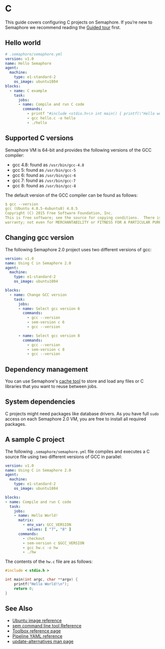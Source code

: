 # C

This guide covers configuring C projects on Semaphore.
If you’re new to Semaphore we recommend reading the
[Guided tour](https://docs.semaphoreci.com/article/77-getting-started) first.


## Hello world

```yaml
# .semaphore/semaphore.yml
version: v1.0
name: Hello Semaphore
agent:
  machine:
    type: e1-standard-2
    os_image: ubuntu1804
blocks:
  - name: C example
    task:
      jobs:
      - name: Compile and run C code
        commands:
          - printf "#include <stdio.h>\n int main() { printf(\"Hello world\"); return 0; }" > hello.c
          - gcc hello.c -o hello
          - ./hello
```

## Supported C versions

Semaphore VM is 64-bit and provides the following versions of the
GCC compiler:

- gcc 4.8: found as `/usr/bin/gcc-4.8`
- gcc 5: found as `/usr/bin/gcc-5`
- gcc 6: found as `/usr/bin/gcc-6`
- gcc 7: found as `/usr/bin/gcc-7`
- gcc 8: found as `/usr/bin/gcc-8`

The default version of the GCC compiler can be found as follows:

``` yaml
$ gcc --version
gcc (Ubuntu 4.8.5-4ubuntu8) 4.8.5
Copyright (C) 2015 Free Software Foundation, Inc.
This is free software; see the source for copying conditions.  There is NO
warranty; not even for MERCHANTABILITY or FITNESS FOR A PARTICULAR PURPOSE.
```

## Changing gcc version

The following Semaphore 2.0 project uses two different versions of gcc:

``` yaml
version: v1.0
name: Using C in Semaphore 2.0
agent:
  machine:
    type: e1-standard-2
    os_image: ubuntu1804

blocks:
  - name: Change GCC version
    task:
      jobs:
      - name: Select gcc version 6
        commands:
          - gcc --version
          - sem-version c 6
          - gcc --version

      - name: Select gcc version 8
        commands:
          - gcc --version
          - sem-version c 8
          - gcc --version
```

## Dependency management

You can use Semaphore's [cache tool](https://docs.semaphoreci.com/article/54-toolbox-reference#cache)
to store and load any files or C libraries that you want to reuse between jobs.

## System dependencies

C projects might need packages like database drivers. As you have full `sudo`
access on each Semaphore 2.0 VM, you are free to install all required packages.

## A sample C project

The following `.semaphore/semaphore.yml` file compiles and executes a C source
file using two different versions of GCC in parallel:

``` yaml
version: v1.0
name: Using C in Semaphore 2.0
agent:
  machine:
    type: e1-standard-2
    os_image: ubuntu1804

blocks:
- name: Compile and run C code
  task:
    jobs:
    - name: Hello World!
      matrix:
        - env_var: GCC_VERSION
          values: [ "7", "8" ]
      commands:
        - checkout
        - sem-version c $GCC_VERSION
        - gcc hw.c -o hw
        - ./hw
```

The contents of the `hw.c` file are as follows:

``` c
#include < stdio.h >

int main(int argc, char **argv) {
    printf("Hello World!\n");
    return 0;
}
```

## See Also

- [Ubuntu image reference](https://docs.semaphoreci.com/article/32-ubuntu-1804-image)
- [sem command line tool Reference](https://docs.semaphoreci.com/article/53-sem-reference)
- [Toolbox reference page](https://docs.semaphoreci.com/article/54-toolbox-reference)
- [Pipeline YAML reference](https://docs.semaphoreci.com/article/50-pipeline-yaml)
- [update-alternatives man page](http://manpages.ubuntu.com/manpages/trusty/man8/update-alternatives.8.html)

